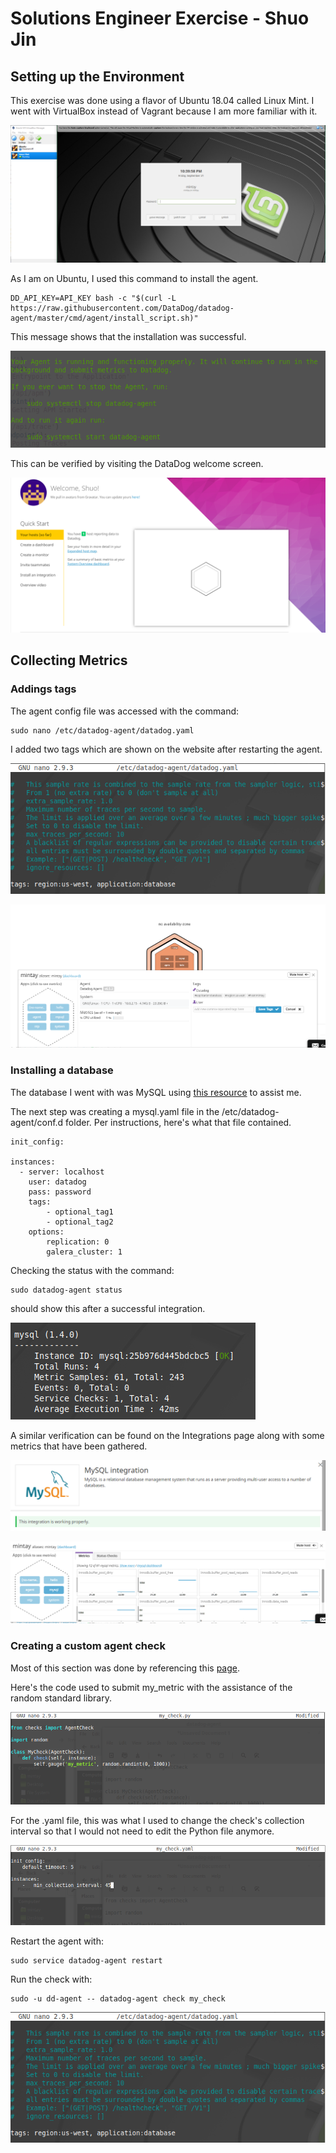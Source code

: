 # Solutions Engineer Exercise - Shuo Jin


## Setting up the Environment

This exercise was done using a flavor of Ubuntu 18.04 called Linux Mint. I went with VirtualBox instead of Vagrant because I am more familiar with it. 

![](img/1_1.PNG?raw=true)

As I am on Ubuntu, I used this command to install the agent. 
```
DD_API_KEY=API_KEY bash -c "$(curl -L https://raw.githubusercontent.com/DataDog/datadog-agent/master/cmd/agent/install_script.sh)"
```
This message shows that the installation was successful. 

![](img/1_2.PNG?raw=true)

This can be verified by visiting the DataDog welcome screen.

![](img/1_3.PNG?raw=true)

## Collecting Metrics
### Addings tags
The agent config file was accessed with the command:
```
sudo nano /etc/datadog-agent/datadog.yaml
```

I added two tags which are shown on the website after restarting the agent.

![](img/2_1.PNG?raw=true)

![](img/2_3.PNG?raw=true)

### Installing a database

The database I went with was MySQL using [this resource](https://www.digitalocean.com/community/tutorials/how-to-install-mysql-on-ubuntu-18-04) to assist me.

The next step was creating a mysql.yaml file in the /etc/datadog-agent/conf.d folder. Per instructions, here's what that file contained.
```
init_config:

instances:
  - server: localhost
    user: datadog
    pass: password
    tags:
        - optional_tag1
        - optional_tag2
    options:
        replication: 0
        galera_cluster: 1
```

Checking the status with the command:
```
sudo datadog-agent status
```
should show this after a successful integration. 

![](img/2_2.PNG?raw=true)

A similar verification can be found on the Integrations page along with some metrics that have been gathered. 

![](img/2_4.PNG?raw=true)

![](img/2_5.PNG?raw=true)

### Creating a custom agent check
Most of this section was done by referencing this [page](https://docs.datadoghq.com/developers/agent_checks/).

Here's the code used to submit my_metric with the assistance of the random standard library.

![](img/2_6.PNG?raw=true)

For the .yaml file, this was what I used to change the check's collection interval so that I would not need to edit the Python file anymore.

![](img/2_7.PNG?raw=true)

Restart the agent with:
```
sudo service datadog-agent restart
```

Run the check with:
```
sudo -u dd-agent -- datadog-agent check my_check
```

![](img/2_1.PNG?raw=true)

